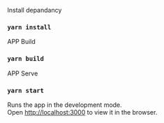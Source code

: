 Install depandancy 
### `yarn install`

APP Build
### `yarn build`

APP Serve 
### `yarn start`

Runs the app in the development mode.<br />
Open [http://localhost:3000](http://localhost:3000) to view it in the browser.